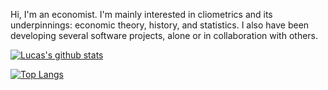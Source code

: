 Hi, I'm an economist. I'm mainly interested in cliometrics and its underpinnings: economic theory, history, and statistics. I also have been developing several software projects, alone or in collaboration with others.

[![Lucas's github stats](https://github-readme-stats.vercel.app/api?username=lucascr91)](https://github.com/anuraghazra/github-readme-stats)


[![Top Langs](https://github-readme-stats.vercel.app/api/top-langs/?username=lucascr91)](https://github.com/anuraghazra/github-readme-stats)
